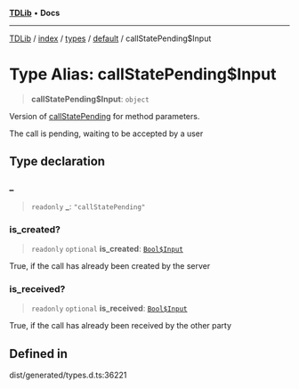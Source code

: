 [**TDLib**](../../../../../../README.md) • **Docs**

***

[TDLib](../../../../../../modules.md) / [index](../../../../../README.md) / [types](../../../README.md) / [default](../README.md) / callStatePending$Input

# Type Alias: callStatePending$Input

> **callStatePending$Input**: `object`

Version of [callStatePending](callStatePending.md) for method parameters.

The call is pending, waiting to be accepted by a user

## Type declaration

### \_

> `readonly` **\_**: `"callStatePending"`

### is\_created?

> `readonly` `optional` **is\_created**: [`Bool$Input`](Bool$Input.md)

True, if the call has already been created by the server

### is\_received?

> `readonly` `optional` **is\_received**: [`Bool$Input`](Bool$Input.md)

True, if the call has already been received by the other party

## Defined in

dist/generated/types.d.ts:36221

